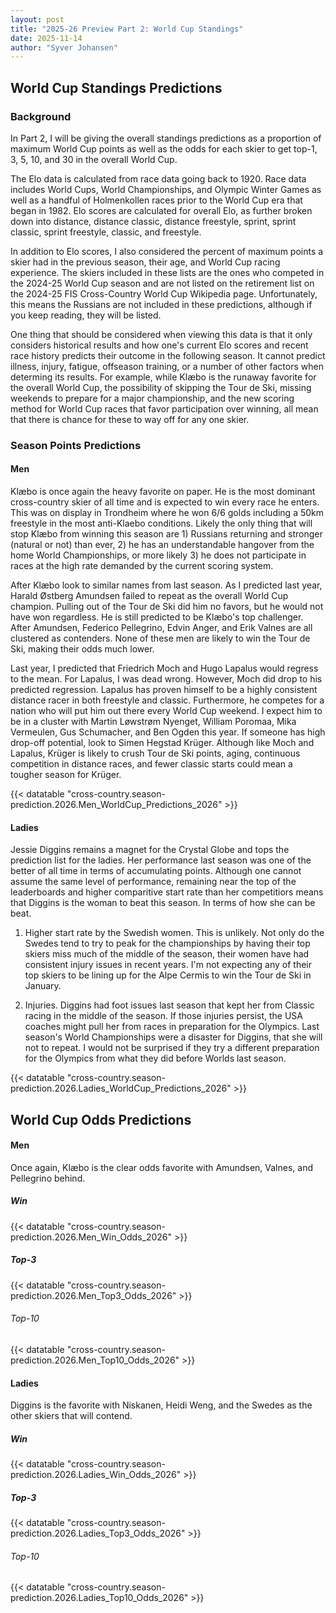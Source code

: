 ```yaml
---
layout: post
title: "2025-26 Preview Part 2: World Cup Standings"
date: 2025-11-14
author: "Syver Johansen"
---
```


## World Cup Standings Predictions

### Background

In Part 2, I will be giving the overall standings predictions as a proportion of maximum World Cup points as well as the odds for each skier to get top-1, 3, 5, 10, and 30 in the overall World Cup.

The Elo data is calculated from race data going back to 1920.  Race data includes World Cups, World Championships, and Olympic Winter Games as well as a handful of Holmenkollen races prior to the World Cup era that began in 1982.  Elo scores are calculated for overall Elo, as further broken down into distance, distance classic, distance freestyle, sprint, sprint classic, sprint freestyle, classic, and freestyle.

In addition to Elo scores, I also considered the percent of maximum points a skier had in the previous season, their age, and World Cup racing experience.  The skiers included in these lists are the ones who competed in the 2024-25 World Cup season and are not listed on the retirement list on the 2024-25 FIS Cross-Country World Cup Wikipedia page.  Unfortunately, this means the Russians are not included in these predictions, although if you keep reading, they will be listed.

One thing that should be considered when viewing this data is that it only considers historical results and how one's current Elo scores and recent race history predicts their outcome in the following season.  It cannot predict illness, injury, fatigue, offseason training, or a number of other factors when determing its results.  For example, while Klæbo is the runaway favorite for the overall World Cup, the possibility of skipping the Tour de Ski, missing weekends to prepare for a major championship, and the new scoring method for World Cup races that favor participation over winning, all mean that there is chance for these to way off for any one skier.



### Season Points Predictions


#### Men

Klæbo is once again the heavy favorite on paper.  He is the most dominant cross-country skier of all time and is expected to win every race he enters.  This was on display in Trondheim where he won 6/6 golds including a 50km freestyle in the most anti-Klaebo conditions.  Likely the only thing that will stop Klæbo from winning this season are 1) Russians returning and stronger (natural or not) than ever, 2) he has an understandable hangover from the home World Championships, or more likely 3) he does not participate in races at the high rate demanded by the current scoring system.

After Klæbo look to similar names from last season.  As I predicted last year, Harald Østberg Amundsen failed to repeat as the overall World Cup champion.  Pulling out of the Tour de Ski did him no favors, but he would not have won regardless.  He is still predicted to be Klæbo's top challenger.  After Amundsen, Federico Pellegrino, Edvin Anger, and Erik Valnes are all clustered as contenders.  None of these men are likely to win the Tour de Ski, making their odds much lower.

Last year, I predicted that Friedrich Moch and Hugo Lapalus would regress to the mean.  For Lapalus, I was dead wrong.  However, Moch did drop to his predicted regression.  Lapalus has proven himself to be a highly consistent distance racer in both freestyle and classic.  Furthermore, he competes for a nation who will put him out there every World Cup weekend.  I expect him to be in a cluster with Martin Løwstrøm Nyenget, William Poromaa, Mika Vermeulen, Gus Schumacher, and Ben Ogden this year.  If someone has high drop-off potential, look to Simen Hegstad Krüger.  Although like Moch and Lapalus, Krüger is likely to crush Tour de Ski points, aging, continuous competition in distance races, and fewer classic starts could mean a tougher season for Krüger.


{{< datatable "cross-country.season-prediction.2026.Men_WorldCup_Predictions_2026" >}}


#### Ladies

Jessie Diggins remains a magnet for the Crystal Globe and tops the prediction list for the ladies.  Her performance last season was one of the better of all time in terms of accumulating points.  Although one cannot assume the same level of performance, remaining near the top of the leaderboards and higher comparitive start rate than her competitiors means that Diggins is the woman to beat this season.  In terms of how she can be beat.

1) Higher start rate by the Swedish women.  This is unlikely.  Not only do the Swedes tend to try to peak for the championships by having their top skiers miss much of the middle of the season, their women have had consistent injury issues in recent years.  I'm not expecting any of their top skiers to be lining up for the Alpe Cermis to win the Tour de Ski in January.

2) Injuries.  Diggins had foot issues last season that kept her from Classic racing in the middle of the season.  If those injuries persist, the USA coaches might pull her from races in preparation for the Olympics.  Last season's World Championships were a disaster for Diggins, that she will not to repeat.  I would not be surprised if they try a different preparation for the Olympics from what they did before Worlds last season.


{{< datatable "cross-country.season-prediction.2026.Ladies_WorldCup_Predictions_2026" >}}

## World Cup Odds Predictions


#### Men

Once again, Klæbo is the clear odds favorite with Amundsen, Valnes, and Pellegrino behind.  


##### Win

{{< datatable "cross-country.season-prediction.2026.Men_Win_Odds_2026" >}}

##### Top-3

{{< datatable "cross-country.season-prediction.2026.Men_Top3_Odds_2026" >}}


###### Top-10

{{< datatable "cross-country.season-prediction.2026.Men_Top10_Odds_2026" >}}


#### Ladies

Diggins is the favorite with Niskanen, Heidi Weng, and the Swedes as the other skiers that will contend.

##### Win

{{< datatable "cross-country.season-prediction.2026.Ladies_Win_Odds_2026" >}}

##### Top-3

{{< datatable "cross-country.season-prediction.2026.Ladies_Top3_Odds_2026" >}}

###### Top-10

{{< datatable "cross-country.season-prediction.2026.Ladies_Top10_Odds_2026" >}}